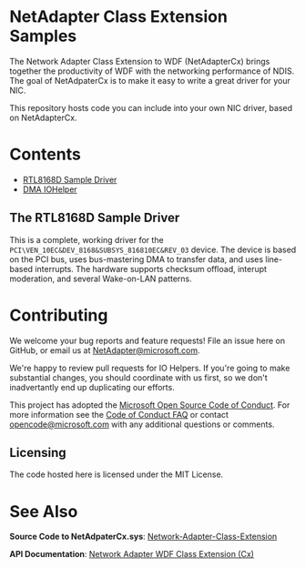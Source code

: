 
# NetAdapter Class Extension Samples

The Network Adapter Class Extension to WDF (NetAdapterCx) brings together the productivity of WDF with the networking performance of NDIS. The goal of NetAdpaterCx is to make it easy to write a great driver for your NIC.

This repository hosts code you can include into your own NIC driver, based on NetAdapterCx.

# Contents
- [RTL8168D Sample Driver](RtEthSample/README.md)
- [DMA IOHelper](IoHelpers/dma)

## The RTL8168D Sample Driver

This is a complete, working driver for the `PCI\VEN_10EC&DEV_8168&SUBSYS_816810EC&REV_03` device.
The device is based on the PCI bus, uses bus-mastering DMA to transfer data, and uses line-based interrupts.
The hardware supports checksum offload, interupt moderation, and several Wake-on-LAN patterns.

# Contributing

We welcome your bug reports and feature requests!
File an issue here on GitHub, or email us at NetAdapter@microsoft.com.

We're happy to review pull requests for IO Helpers.
If you're going to make substantial changes, you should coordinate with us first, so we don't inadvertantly end up duplicating our efforts.

This project has adopted the [Microsoft Open Source Code of Conduct](https://opensource.microsoft.com/codeofconduct/). For more information see the [Code of Conduct FAQ](https://opensource.microsoft.com/codeofconduct/faq/) or contact [opencode@microsoft.com](mailto:opencode@microsoft.com) with any additional questions or comments.

## Licensing
The code hosted here is licensed under the MIT License.

# See Also

**Source Code to NetAdpaterCx.sys**: [Network-Adapter-Class-Extension](https://github.com/Microsoft/Network-Adapter-Class-Extension)

**API Documentation**: [Network Adapter WDF Class Extension (Cx)](https://aka.ms/netadapter/doc)

